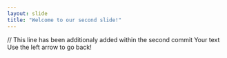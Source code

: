 ```yaml
---
layout: slide
title: "Welcome to our second slide!"
---
```


// This line has been additionaly added within the second commit
Your text
Use the left arrow to go back!
